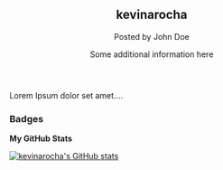 <article>
  <header>
    <h1>kevinarocha</h1>
    <p>Posted by John Doe</p>
    <p>Some additional information here</p>
  </header>
  <p>Lorem Ipsum dolor set amet....</p>
</article>



### Badges

<b>My GitHub Stats</b>

<a href="http://www.github.com/kevinarocha"><img src="https://github-readme-stats.vercel.app/api?username=kevinarocha&show_icons=true&hide=&count_private=true&title_color=0891b2&text_color=ffffff&icon_color=0891b2&bg_color=1c1917&hide_border=true&show_icons=true" alt="kevinarocha's GitHub stats" /></a>
